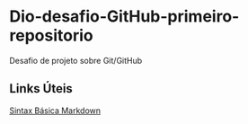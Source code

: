 # Dio-desafio-GitHub-primeiro-repositorio
Desafio de projeto sobre Git/GitHub

## Links Úteis

[Sintax Básica Markdown](https://www.markdownguide.org/basic-syntax/)
